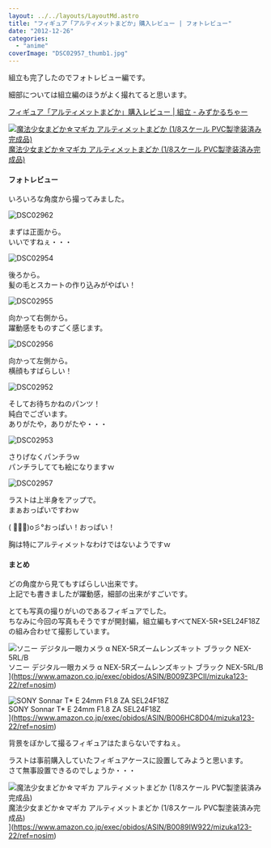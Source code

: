 ```yaml
---
layout: ../../layouts/LayoutMd.astro
title: "フィギュア「アルティメットまどか」購入レビュー | フォトレビュー"
date: "2012-12-26"
categories: 
  - "anime"
coverImage: "DSC02957_thumb1.jpg"
---
```


組立も完了したのでフォトレビュー編です。

細部については組立編のほうがよく撮れてると思います。

[フィギュア「アルティメットまどか」購入レビュー \| 組立 \- みずかるちゃー](https://mizuka123.net/archive/2604/)

[![魔法少女まどか☆マギカ アルティメットまどか (1/8スケール PVC製塗装済み完成品)](/archive/images/51vSYmlo35L._SL160_.jpg)  
魔法少女まどか☆マギカ アルティメットまどか (1/8スケール PVC製塗装済み完成品)  
](https://www.amazon.co.jp/exec/obidos/ASIN/B0089IW922/mizuka123-22/ref=nosim)

#### フォトレビュー

いろいろな角度から撮ってみました。

![DSC02962](/archive/images/DSC02962_thumb.jpg "DSC02962")


まずは正面から。  
いいですねぇ・・・

![DSC02954](/archive/images/DSC02954_thumb.jpg "DSC02954")


後ろから。  
髪の毛とスカートの作り込みがやばい！

![DSC02955](/archive/images/DSC02955_thumb.jpg "DSC02955")


向かって右側から。  
躍動感をものすごく感じます。

![DSC02956](/archive/images/DSC02956_thumb.jpg "DSC02956")


向かって左側から。  
横顔もすばらしい！

![DSC02952](/archive/images/DSC02952_thumb.jpg "DSC02952")


そしてお待ちかねのパンツ！  
純白でございます。  
ありがたや，ありがたや・・・

![DSC02953](/archive/images/DSC02953_thumb.jpg "DSC02953")


さりげなくパンチラｗ  
パンチラしてても絵になりますｗ

![DSC02957](/archive/images/DSC02957_thumb1.jpg "DSC02957")


ラストは上半身をアップで。  
まぁおっぱいですわｗ

( ﾟ∀ﾟ)o彡°おっぱい！おっぱい！

胸は特にアルティメットなわけではないようですｗ

#### まとめ

どの角度から見てもすばらしい出来です。  
上記でも書きましたが躍動感，細部の出来がすごいです。

とても写真の撮りがいのであるフィギュアでした。  
ちなみに今回の写真もそうですが開封編，組立編もすべてNEX-5R+SEL24F18Zの組み合わせて撮影しています。

![ソニー デジタル一眼カメラ α NEX-5Rズームレンズキット ブラック NEX-5RL/B](/archive/images/41Ihx2NlCKL._SL160_.jpg)  
ソニー デジタル一眼カメラ α NEX-5Rズームレンズキット ブラック NEX-5RL/B  
](https://www.amazon.co.jp/exec/obidos/ASIN/B009Z3PCII/mizuka123-22/ref=nosim)

![SONY Sonnar T* E 24mm F1.8 ZA SEL24F18Z](/archive/images/410KeggzDDL._SL160_.jpg)  
SONY Sonnar T\* E 24mm F1.8 ZA SEL24F18Z  
](https://www.amazon.co.jp/exec/obidos/ASIN/B006HC8D04/mizuka123-22/ref=nosim)

背景をぼかして撮るフィギュアはたまらないですねぇ。

ラストは事前購入していたフィギュアケースに設置してみようと思います。  
さて無事設置できるのでしょうか・・・

![魔法少女まどか☆マギカ アルティメットまどか (1/8スケール PVC製塗装済み完成品)](/archive/images/51vSYmlo35L._SL160_.jpg)  
魔法少女まどか☆マギカ アルティメットまどか (1/8スケール PVC製塗装済み完成品)  
](https://www.amazon.co.jp/exec/obidos/ASIN/B0089IW922/mizuka123-22/ref=nosim)
